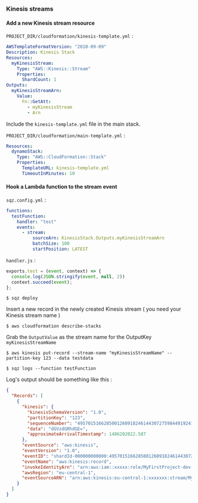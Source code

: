 ### Kinesis streams

#### Add a new Kinesis stream resource

`PROJECT_DIR/cloudformation/kinesis-template.yml` :

```yaml
AWSTemplateFormatVersion: "2010-09-09"
Description: Kinesis Stack
Resources:
  myKinesisStream:
    Type: "AWS::Kinesis::Stream"
    Properties:
      ShardCount: 1
Outputs:
  myKinesisStreamArn:
    Value:
      Fn::GetAtt:
        - myKinesisStream
        - Arn
```

Include the `kinesis-template.yml` file in the main stack.

`PROJECT_DIR/cloudformation/main-template.yml` :

```yaml
Resources:
  dynamoStack:
    Type: "AWS::CloudFormation::Stack"
    Properties:
      TemplateURL: kinesis-template.yml
      TimeoutInMinutes: 10
```

#### Hook a Lambda function to the stream event

`sqz.config.yml` :

```yaml
functions:
  testFunction:
    handler: "test"
    events:
      - stream:
          sourceArn: KinesisStack.Outputs.myKinesisStreamArn
          batchSize: 100
          startPosition: LATEST
```

`handler.js` :

```js
exports.test = (event, context) => {
  console.log(JSON.stringify(event, null, 2))
  context.succeed(event);
};
```

`$ sqz deploy`

Insert a new record in the newly created Kinesis stream ( you need your Kinesis stream name )

`$ aws cloudformation describe-stacks`

Grab the `OutputValue` as the stream name for the OutputKey `myKinesisStreamName`

`$ aws kinesis put-record --stream-name "myKinesisStreamName" --partition-key 123 --data testdata `

`$ sqz logs --function testFunction`

Log's output should be something like this :

```json
{
  "Records": [
    {
      "kinesis": {
        "kinesisSchemaVersion": "1.0",
        "partitionKey": "123",
        "sequenceNumber": "49570151662850012609182461443072759844919241340945956866",
        "data": "dGVzdGRhdGE=",
        "approximateArrivalTimestamp": 1486202022.587
      },
      "eventSource": "aws:kinesis",
      "eventVersion": "1.0",
      "eventID": "shardId-000000000000:49570151662850012609182461443072759844919241340945956866",
      "eventName": "aws:kinesis:record",
      "invokeIdentityArn": "arn:aws:iam::xxxxx:role/MyFirstProject-dev-iamStack-IamRoleLambdaExecution-xxxxxxx",
      "awsRegion": "eu-central-1",
      "eventSourceARN": "arn:aws:kinesis:eu-central-1:xxxxxxx:stream/MyFirstProject-dev-KinesisStack-xxxxxx-myKinesisStream-xxxxxx"
    }
  ]
}
```
